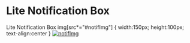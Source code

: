 # Lite Notification Box
Lite Notification Box
img[src*="#notifImg"] {
   width:150px;
   height:100px;
   text-align:center
}
[![notifImg](https://i.hizliresim.com/jqqk8W.png)](https://hizliresim.com/jqqk8W)
